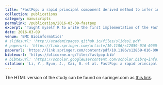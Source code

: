 ```yaml
---
title: "FastPop: a rapid principal component derived method to infer intercontinental ancestry using genetic data"
collection: publications
category: manuscripts
permalink: /publication/2016-03-09-fastpop
excerpt: 'Taught myself R to write the first implementation of the FastPop algorithm during a 1 month summer internship at Dartmouth College (NH, USA).'
date: 2016-03-09
venue: 'BMC Bioinformatics'
# slidesurl: 'http://academicpages.github.io/files/slides1.pdf'
# paperurl: 'https://link.springer.com/article/10.1186/s12859-016-0965-1'
paperurl: 'https://link.springer.com/content/pdf/10.1186/s12859-016-0965-1.pdf'
bibtexurl: 'https://olicorne.org/files/fastpop.bib'
# bibtexurl: 'https://scholar.googleusercontent.com/scholar.bib?q=info:EF6XkeqBl-IJ:scholar.google.com/&output=citation&scisdr=CgL79zuOEKLUqDBCiOU:AAZF9b8AAAAAaPJEkOUkdc0tufVmKfHHJydr_3Y&scisig=AAZF9b8AAAAAaPJEkNf6OiMS6oF9fQ4MawTCzZU&scisf=4&ct=citation&cd=-1&hl=nl&scfhb=1'
citation: 'Li, Y., Byun, J., Cai, G. et al. FastPop: a rapid principal component derived method to infer intercontinental ancestry using genetic data. BMC Bioinformatics 17, 122 (2016). https://doi.org/10.1186/s12859-016-0965-1'
---
```

The HTML version of the study can be found on springer.com as [this link](https://link.springer.com/article/10.1186/s12859-016-0965-1).
